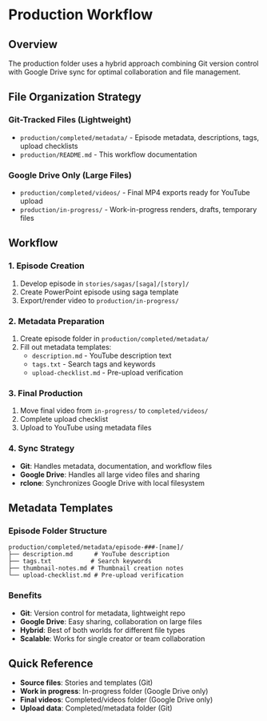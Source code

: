# Production Workflow

## Overview
The production folder uses a hybrid approach combining Git version control with Google Drive sync for optimal collaboration and file management.

## File Organization Strategy

### Git-Tracked Files (Lightweight)
- `production/completed/metadata/` - Episode metadata, descriptions, tags, upload checklists
- `production/README.md` - This workflow documentation

### Google Drive Only (Large Files)
- `production/completed/videos/` - Final MP4 exports ready for YouTube upload
- `production/in-progress/` - Work-in-progress renders, drafts, temporary files

## Workflow

### 1. Episode Creation
1. Develop episode in `stories/sagas/[saga]/[story]/`
2. Create PowerPoint episode using saga template
3. Export/render video to `production/in-progress/`

### 2. Metadata Preparation
1. Create episode folder in `production/completed/metadata/`
2. Fill out metadata templates:
   - `description.md` - YouTube description text
   - `tags.txt` - Search tags and keywords
   - `upload-checklist.md` - Pre-upload verification

### 3. Final Production
1. Move final video from `in-progress/` to `completed/videos/`
2. Complete upload checklist
3. Upload to YouTube using metadata files

### 4. Sync Strategy
- **Git**: Handles metadata, documentation, and workflow files
- **Google Drive**: Handles all large video files and sharing
- **rclone**: Synchronizes Google Drive with local filesystem

## Metadata Templates

### Episode Folder Structure
```
production/completed/metadata/episode-###-[name]/
├── description.md      # YouTube description
├── tags.txt           # Search keywords
├── thumbnail-notes.md # Thumbnail creation notes
└── upload-checklist.md # Pre-upload verification
```

### Benefits
- **Git**: Version control for metadata, lightweight repo
- **Google Drive**: Easy sharing, collaboration on large files
- **Hybrid**: Best of both worlds for different file types
- **Scalable**: Works for single creator or team collaboration

## Quick Reference
- **Source files**: Stories and templates (Git)
- **Work in progress**: In-progress folder (Google Drive only)
- **Final videos**: Completed/videos folder (Google Drive only)
- **Upload data**: Completed/metadata folder (Git)
